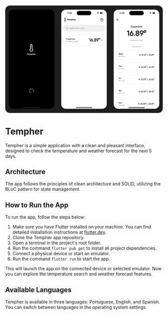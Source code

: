 ![Tempher](preview.png)

# Tempher

Tempher is a simple application with a clean and pleasant interface, designed to check the temperature and weather forecast for the next 5 days.

## Architecture

The app follows the principles of clean architecture and SOLID, utilizing the BLoC pattern for state management.

## How to Run the App

To run the app, follow the steps below:

1. Make sure you have Flutter installed on your machine. You can find detailed installation instructions at [flutter.dev](https://flutter.dev).
2. Clone the Tempher app repository.
3. Open a terminal in the project's root folder.
4. Run the command `flutter pub get` to install all project dependencies.
5. Connect a physical device or start an emulator.
6. Run the command `flutter run` to start the app.

This will launch the app on the connected device or selected emulator. Now you can explore the temperature search and weather forecast features.

## Available Languages

Tempher is available in three languages: Portuguese, English, and Spanish. You can switch between languages in the operating system settings.
